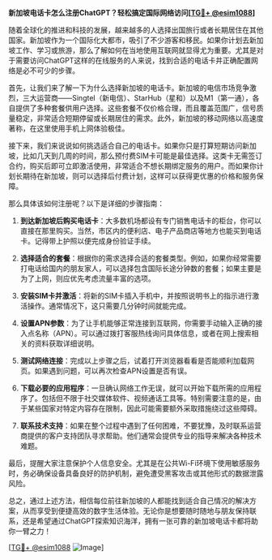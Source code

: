 **新加坡电话卡怎么注册ChatGPT？轻松搞定国际网络访问[[TG💪+ @esim1088](https://t.me/s/esim1088)]**

随着全球化的推进和科技的发展，越来越多的人选择出国旅行或者长期居住在其他国家。新加坡作为一个国际化大都市，吸引了不少游客和移民。如果你计划去新加坡工作、学习或旅游，那么了解如何在当地使用互联网就显得尤为重要。尤其是对于需要访问ChatGPT这样的在线服务的人来说，找到合适的电话卡并正确配置网络是必不可少的步骤。

首先，让我们来了解一下为什么选择新加坡的电话卡。新加坡的电信市场竞争激烈，三大运营商——Singtel（新电信）、StarHub（星和）以及M1（第一通），各自提供了多种套餐供用户选择。这些套餐不仅价格合理，而且覆盖范围广，信号质量稳定，非常适合短期停留或长期居住的需求。此外，新加坡的移动网络以高速度著称，在这里使用手机上网体验极佳。

接下来，我们来说说如何挑选适合自己的电话卡。如果你只是打算短期访问新加坡，比如几天到几周的时间，那么预付费SIM卡可能是最佳选择。这类卡无需签订合约，购买后即可立即激活使用，非常适合不想长期绑定服务的用户。而如果你计划长期待在新加坡，则可以选择后付费计划，这样可以获得更优惠的价格和服务保障。

那么具体该如何注册呢？以下是详细的步骤指南：

1. **到达新加坡后购买电话卡**：大多数机场都设有专门销售电话卡的柜台，你可以直接在那里购买。当然，市区内的便利店、电子产品商店等地方也能买到电话卡。记得带上护照以便完成身份验证手续。

2. **选择适合的套餐**：根据你的需求选择合适的套餐类型。例如，如果你经常需要打电话给国内的朋友家人，可以选择包含国际长途分钟数的套餐；如果主要是为了上网，则应优先考虑流量丰富的选项。

3. **安装SIM卡并激活**：将新的SIM卡插入手机中，并按照说明书上的指示进行激活操作。通常情况下，这只需要几分钟时间就能完成。

4. **设置APN参数**：为了让手机能够正常连接到互联网，你需要手动输入正确的接入点名称（APN）。可以通过拨打客服热线询问具体信息，或者在网上搜索相关的资料获取详细说明。

5. **测试网络连接**：完成以上步骤之后，试着打开浏览器看看是否能顺利加载网页。如果遇到问题，可以再次检查APN设置是否有误。

6. **下载必要的应用程序**：一旦确认网络工作无误，就可以开始下载所需的应用程序了。包括但不限于社交媒体软件、视频通话工具等。特别需要注意的是，由于某些国家对特定内容存在限制，因此可能需要额外采取措施绕过这些障碍。

7. **联系技术支持**：如果在整个过程中遇到了任何困难，不要犹豫，及时联系运营商提供的客户支持团队寻求帮助。他们通常会提供专业的指导来解决各种技术难题。

最后，提醒大家注意保护个人信息安全。尤其是在公共Wi-Fi环境下使用敏感服务时，务必确保设备具备良好的防护机制，避免遭受黑客攻击或其他形式的数据泄露风险。

总之，通过上述方法，相信每位前往新加坡的人都能找到适合自己情况的解决方案，从而享受到便捷高效的数字生活体验。无论你是想要随时随地与朋友保持联系，还是希望通过ChatGPT探索知识海洋，拥有一张可靠的新加坡电话卡都将助你一臂之力！

[[TG💪+ @esim1088](https://t.me/s/esim1088) ![Image](https://i.postimg.cc/4NQfJmqS/Snipaste-2025-05-13-00-14-12.png)]